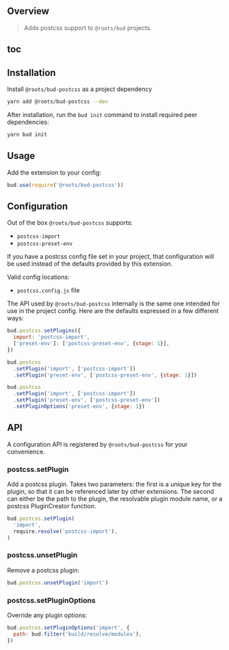 ## Overview

> Adds postcss support to `@roots/bud` projects.

## toc

## Installation

Install `@roots/bud-postcss` as a project dependency

```sh
yarn add @roots/bud-postcss --dev
```

After installation, run the `bud init` command to install required peer dependencies:

```sh
yarn bud init
```

## Usage

Add the extension to your config:

```js
bud.use(require('@roots/bud-postcss'))
```

## Configuration

Out of the box `@roots/bud-postcss` supports:

- `postcss-import`
- `postcss-preset-env`

If you have a postcss config file set in your project, that configuration will be used instead of the defaults provided by this extension.

Valid config locations:

- `postcss.config.js` file

The API used by `@roots/bud-postcss` internally is the same one intended for use in the project config. Here are the defaults expressed in a few different ways:

```js
bud.postcss.setPlugins({
  import: 'postcss-import',
  ['preset-env']: ['postcss-preset-env', {stage: 1}],
})

bud.postcss
  .setPlugin('import', ['postcss-import'])
  .setPlugin('preset-env', ['postcss-preset-env', {stage: 1}])

bud.postcss
  .setPlugin('import', ['postcss-import'])
  .setPlugin('preset-env', ['postcss-preset-env'])
  .setPluginOptions('preset-env', {stage: 1})
```

## API

A configuration API is registered by `@roots/bud-postcss` for your convenience.

### postcss.setPlugin

Add a postcss plugin. Takes two parameters: the first is a unique key for the plugin, so that it can be referenced later by other extensions. The second can either be the path to the plugin, the resolvable plugin module name, or a postcss PluginCreator function.

```js
bud.postcss.setPlugin(
  'import',
  require.resolve('postcss-import'),
)
```

### postcss.unsetPlugin

Remove a postcss plugin:

```js
bud.postcss.unsetPlugin('import')
```

### postcss.setPluginOptions

Override any plugin options:

```js
bud.postcss.setPluginOptions('import', {
  path: bud.filter('build/resolve/modules'),
})
```
